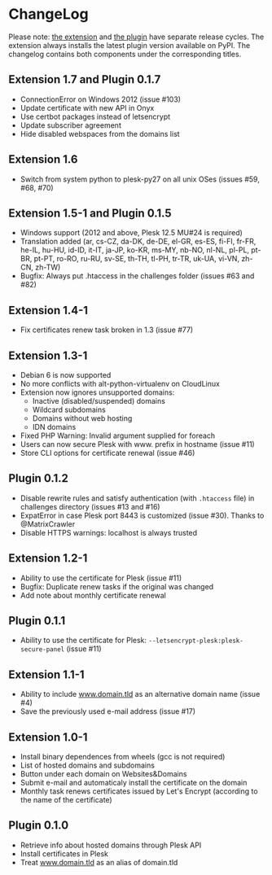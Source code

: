 # ChangeLog

Please note:
[the extension](https://ext.plesk.com/packages/f6847e61-33a7-4104-8dc9-d26a0183a8dd-letsencrypt) and [the plugin](https://pypi.python.org/pypi/letsencrypt-plesk) have separate release cycles.
The extension always installs the latest plugin version available on PyPI.
The changelog contains both components under the corresponding titles.

## Extension 1.7 and Plugin 0.1.7
* ConnectionError on Windows 2012 (issue #103)
* Update certificate with new API in Onyx
* Use certbot packages instead of letsencrypt
* Update subscriber agreement
* Hide disabled webspaces from the domains list

## Extension 1.6
* Switch from system python to plesk-py27 on all unix OSes (issues #59, #68, #70)

## Extension 1.5-1 and Plugin 0.1.5
* Windows support (2012 and above, Plesk 12.5 MU#24 is required)
* Translation added (ar, cs-CZ, da-DK, de-DE, el-GR, es-ES, fi-FI, fr-FR, he-IL, hu-HU, id-ID, it-IT, ja-JP, ko-KR, ms-MY, nb-NO, nl-NL, pl-PL, pt-BR, pt-PT, ro-RO, ru-RU, sv-SE, th-TH, tl-PH, tr-TR, uk-UA, vi-VN, zh-CN, zh-TW)
* Bugfix: Always put .htaccess in the challenges folder (issues #63 and #82)

## Extension 1.4-1
* Fix certificates renew task broken in 1.3 (issue #77)

## Extension 1.3-1
* Debian 6 is now supported
* No more conflicts with alt-python-virtualenv on CloudLinux
* Extension now ignores unsupported domains:
  * Inactive (disabled/suspended) domains
  * Wildcard subdomains
  * Domains without web hosting
  * IDN domains
* Fixed PHP Warning: Invalid argument supplied for foreach
* Users can now secure Plesk with www. prefix in hostname (issue #11)
* Store CLI options for certificate renewal (issue #46)

## Plugin 0.1.2
* Disable rewrite rules and satisfy authentication (with `.htaccess` file) in challenges directory (issues #13 and #16)
* ExpatError in case Plesk port 8443 is customized (issue #30). Thanks to @MatrixCrawler
* Disable HTTPS warnings: localhost is always trusted

## Extension 1.2-1
* Ability to use the certificate for Plesk (issue #11)
* Bugfix: Duplicate renew tasks if the original was changed
* Add note about monthly certificate renewal

## Plugin 0.1.1
* Ability to use the certificate for Plesk: `--letsencrypt-plesk:plesk-secure-panel` (issue #11)

## Extension 1.1-1
* Ability to include www.domain.tld as an alternative domain name (issue #4)
* Save the previously used e-mail address (issue #17)

## Extension 1.0-1
* Install binary dependences from wheels (gcc is not required)
* List of hosted domains and subdomains
* Button under each domain on Websites&Domains
* Submit e-mail and automaticaly install the certificate on the domain
* Monthly task renews certificates issued by Let's Encrypt (according to the name of the certificate)

## Plugin 0.1.0
* Retrieve info about hosted domains through Plesk API
* Install certificates in Plesk
* Treat www.domain.tld as an alias of domain.tld
